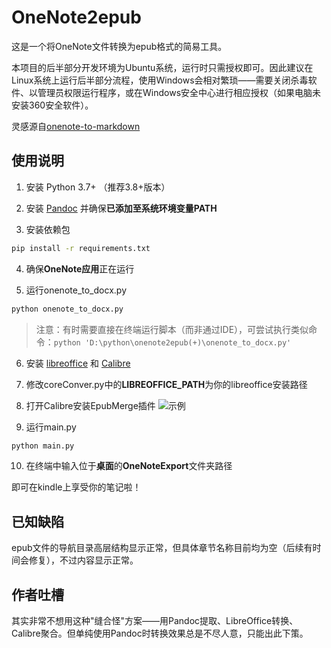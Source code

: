 # OneNote2epub

这是一个将OneNote文件转换为epub格式的简易工具。

本项目的后半部分开发环境为Ubuntu系统，运行时只需授权即可。因此建议在Linux系统上运行后半部分流程，使用Windows会相对繁琐——需要关闭杀毒软件、以管理员权限运行程序，或在Windows安全中心进行相应授权（如果电脑未安装360安全软件）。

灵感源自[onenote-to-markdown](https://gitlab.com/pagekey/edu/onenote-to-markdown)

## 使用说明

1. 安装 Python 3.7+ （推荐3.8+版本）

2. 安装 [Pandoc](https://www.pandoc.org/installing.html) 并确保**已添加至系统环境变量PATH**

3. 安装依赖包
```bash
pip install -r requirements.txt
```

4. 确保**OneNote应用**正在运行

5. 运行onenote_to_docx.py
```bash
python onenote_to_docx.py
```
> 注意：有时需要直接在终端运行脚本（而非通过IDE），可尝试执行类似命令：`python 'D:\python\onenote2epub(+)\onenote_to_docx.py'`

6. 安装 [libreoffice](https://www.libreoffice.org/) 和 [Calibre](https://calibre-ebook.com/)

7. 修改coreConver.py中的**LIBREOFFICE_PATH**为你的libreoffice安装路径

8. 打开Calibre安装EpubMerge插件
![示例](https://raw.githubusercontent.com/VIIII4/OneNote2epub/master/images/20250416105139.png)

9. 运行main.py
```bash
python main.py
```

10. 在终端中输入位于**桌面**的**OneNoteExport**文件夹路径

即可在kindle上享受你的笔记啦！

## 已知缺陷

epub文件的导航目录高层结构显示正常，但具体章节名称目前均为空（后续有时间会修复），不过内容显示正常。

## 作者吐槽

其实非常不想用这种"缝合怪"方案——用Pandoc提取、LibreOffice转换、Calibre聚合。但单纯使用Pandoc时转换效果总是不尽人意，只能出此下策。